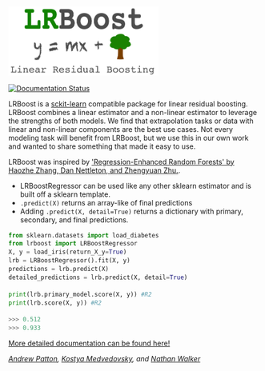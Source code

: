 <img src=https://github.com/anpatton/lrboost/blob/main/doc/images/lrboost.png width=300>

[![Documentation Status](https://readthedocs.org/projects/lrboost/badge/?version=latest)](https://lrboost.readthedocs.org)

LRBoost is a [sckit-learn](https://scikit-learn.org/) compatible package for linear residual boosting. LRBoost combines a linear estimator and a non-linear estimator to leverage the strengths of both models. We find that extrapolation tasks or data with linear and non-linear components are the best use cases. Not every modeling task will benefit from LRBoost, but we use this in our own work and wanted to share something that made it easy to use.  

LRBoost was inspired by ['Regression-Enhanced Random Forests' by Haozhe Zhang, Dan Nettleton, and Zhengyuan Zhu.](https://arxiv.org/abs/1904.10416v1).

* LRBoostRegressor can be used like any other sklearn estimator and is built off a sklearn template.
* ``.predict(X)`` returns an array-like of final predictions
* Adding ``.predict(X, detail=True)`` returns a dictionary with primary, secondary, and final predictions.

```python
from sklearn.datasets import load_diabetes
from lrboost import LRBoostRegressor
X, y = load_iris(return_X_y=True)
lrb = LRBoostRegressor().fit(X, y)
predictions = lrb.predict(X)
detailed_predictions = lrb.predict(X, detail=True)

print(lrb.primary_model.score(X, y)) #R2
print(lrb.score(X, y)) #R2

>>> 0.512
>>> 0.933
```

[More detailed documentation can be found here!](https://lrboost.readthedocs.io/en/latest/) 

*[Andrew Patton](https://twitter.com/anpatt7), [Kostya Medvedovsky](https://twitter.com/kmedved), and [Nathan Walker](https://twitter.com/bbstats)*
